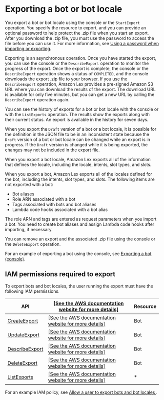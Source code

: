 # Exporting a bot or bot locale<a name="export"></a>

You export a bot or bot locale using the console or the `StartExport` operation\. You specify the resource to export, and you can provide an optional password to help protect the \.zip file when you start an export\. After you download the \.zip file, you must use the password to access the file before you can use it\. For more information, see [Using a password when importing or exporting](import-export-password.md)\.

Exporting is an asynchronous operation\. Once you have started the export, you can use the console or the `DescribeExport` operation to monitor the progress of the export\. Once the export is complete, the console or the `DescribeExport` operation shows a status of `COMPLETED`, and the console downloads the export \.zip file to your browser\. If you use the `DescribeExport` operation, Amazon Lex provides a pre\-signed Amazon S3 URL where you can download the results of the export\. The download URL is available for only five minutes, but you can get a new URL by calling the `DescribeExport` operation again\.

You can see the history of exports for a bot or bot locale with the console or with the `ListExports` operation\. The results show the exports along with their current status\. An export is available in the history for seven days\.

When you export the `Draft` version of a bot or a bot locale, it is possible for the definition in the JSON file to be in an inconsistent state because the `Draft` version of a bot or bot locale can be changed while an export is in progress\. If the `Draft` version is changed while it is being exported, the changes may not be included in the export file\.

When you export a bot locale, Amazon Lex exports all of the information that defines the locale, including the locale, intents, slot types, and slots\. 

When you export a bot, Amazon Lex exports all of the locales defined for the bot, including the intents, slot types, and slots\. The following items are not exported with a bot:
+ Bot aliases
+ Role ARN associated with a bot
+ Tags associated with bots and bot aliases
+ Lambda code hooks associated with a bot alias

The role ARN and tags are entered as request parameters when you import a bot\. You need to create bot aliases and assign Lambda code hooks after importing, if necessary\.

You can remove an export and the associated \.zip file using the console or the `DeleteExport` operation\. 

For an example of exporting a bot using the console, see [Exporting a bot \(console\)](export-console.md)\.

## IAM permissions required to export<a name="export-permissions"></a>

To export bots and bot locales, the user running the export must have the following IAM permissions\.


| API |  [\[See the AWS documentation website for more details\]](http://docs.aws.amazon.com/lexv2/latest/dg/export.html) | Resource | 
| --- | --- | --- | 
| [CreateExport](API_CreateExport.md) | [\[See the AWS documentation website for more details\]](http://docs.aws.amazon.com/lexv2/latest/dg/export.html) | Bot | 
| [UpdateExport](API_UpdateExport.md) | [\[See the AWS documentation website for more details\]](http://docs.aws.amazon.com/lexv2/latest/dg/export.html) | Bot | 
| [DescribeExport](API_DescribeExport.md) | [\[See the AWS documentation website for more details\]](http://docs.aws.amazon.com/lexv2/latest/dg/export.html) | Bot | 
| [DeleteExport](API_DeleteExport.md) | [\[See the AWS documentation website for more details\]](http://docs.aws.amazon.com/lexv2/latest/dg/export.html) | Bot | 
| [ListExports](API_ListExports.md) | [\[See the AWS documentation website for more details\]](http://docs.aws.amazon.com/lexv2/latest/dg/export.html) | \* | 

For an example IAM policy, see [ Allow a user to export bots and bot locales ](security_iam_id-based-policy-examples.md#security_iam_id-based-policy-examples-export)\.